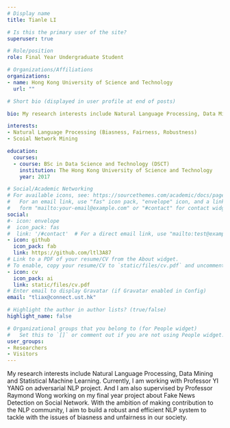 ```yaml
---
# Display name
title: Tianle LI

# Is this the primary user of the site?
superuser: true

# Role/position
role: Final Year Undergraduate Student

# Organizations/Affiliations
organizations:
- name: Hong Kong University of Science and Technology
  url: ""

# Short bio (displayed in user profile at end of posts)

bio: My research interests include Natural Language Processing, Data Mining and Statistical Machine Learning. 

interests:
- Natural Language Processing (Biasness, Fairness, Robustness)
- Scoial Network Mining

education:
  courses:
  - course: BSc in Data Science and Technology (DSCT)
    institution: The Hong Kong University of Science and Technology
    year: 2017

# Social/Academic Networking
# For available icons, see: https://sourcethemes.com/academic/docs/page-builder/#icons
#   For an email link, use "fas" icon pack, "envelope" icon, and a link in the
#   form "mailto:your-email@example.com" or "#contact" for contact widget.
social:
#- icon: envelope
#  icon_pack: fas
#  link: '/#contact'  # For a direct email link, use "mailto:test@example.org".
- icon: github
  icon_pack: fab
  link: https://github.com/ltl3A87
# Link to a PDF of your resume/CV from the About widget.
# To enable, copy your resume/CV to `static/files/cv.pdf` and uncomment the lines below.
- icon: cv
  icon_pack: ai
  link: static/files/cv.pdf
# Enter email to display Gravatar (if Gravatar enabled in Config)
email: "tliax@connect.ust.hk"

# Highlight the author in author lists? (true/false)
highlight_name: false

# Organizational groups that you belong to (for People widget)
#   Set this to `[]` or comment out if you are not using People widget.
user_groups:
- Researchers
- Visitors
---
```


My research interests include Natural Language Processing, Data Mining and Statistical Machine Learning. Currently, I am working with Professor YI YANG on adversarial NLP project. And I am also supervised by Professor Raymond Wong working on my final year project about Fake News Detection on Social Network. With the ambition of making contribution to the NLP community, I aim to build a robust and efficient NLP system to tackle with the issues of biasness and unfairness in our society.
